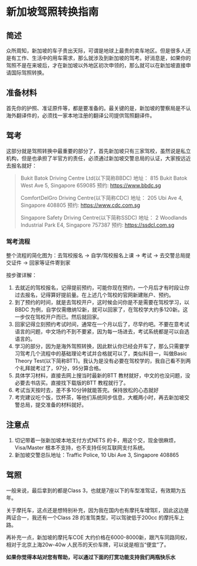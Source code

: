 # 新加坡驾照转换指南

## 简述

众所周知，新加坡的车子贵出天际，可谓是地球上最贵的卖车地区。但是很多人还是有工作、生活中的用车需求，那么就涉及到新加坡的驾考。好消息是，如果你的驾照不是在来坡后，才在新加坡以外地区初次申领的，那么就可以在新加坡直接申请国际驾照转换。

## 准备材料

首先你的护照、准证原件等，都是要准备的。最关键的是，新加坡的警察局是不认海外翻译件的，必须找一家本地注册的翻译公司提供驾照翻译件。

## 驾考

这部分就是驾照转换中最重要的部分了，首先新加坡只有三家驾校，虽然说是私立机构，但是也承担了半官方的责任，必须通过新加坡交警总局的认证，大家按远近去报名就好：

> Bukit Batok Driving Centre Ltd(以下简称BBDC)
> 地址： 815 Bukit Batok West Ave 5, Singapore 659085
> 预约: https://www.bbdc.sg
>
> ComfortDelGro Driving Centre(以下简称CDC)
> 地址： 205 Ubi Ave 4, Singapore 408805
> 预约: https://www.cdc.com.sg
>
> Singapore Safety Driving Centre(以下简称SSDC)
> 地址： 2 Woodlands Industrial Park E4, Singapore 757387
> 预约: https://ssdcl.com.sg

### 驾考流程

整个流程的简化图为：去驾校报名 -> 自学/驾校报名上课 -> 考试 -> 去交警总局提交证件 -> 回家等证件寄到家

按步骤详解：
1. 去就近的驾校报名，记得提前预约，可能你现在预约，一个月后才有时段让你过去报名，记得算好提前量。在上述几个驾校的官网新建账户、预约。
2. 到了预约的时间，就是去驾校开户，这时候会问你是不是需要在驾校学习，以BBDC 为例，自学仅需缴纳12新，就可以回家了，在驾校学大约多120新。这一步仅在驾校开户而已。然后就回家。
3. 回家记得立刻预约考试时间，通常在一个月以后了，尽早约吧。不要在意考试语言的问题，中文场约不到不要紧，因为每一场进去，考试系统都是可以自选语言的。
4. 学习的部分，因为是海外驾照转换，因此默认你已经会开车了，那么只需要学习驾考几个流程中的基础理论考试并合格就可以了，类似科目一，叫做Basic Theory Test(以下简称BTT)。我认为是没有必要在驾校学的，我自己看不到两个礼拜就考过了，97分，95分算合格。
5. 具体学习材料，直接去网上搜当时最新的BTT 教材就好，中文的也没问题，没必要去书店买。直接找下载版的BTT 教程就行了。
6. 考试当天按时去，差不多10分钟就能答完。保持放松的心态就好
7. 考完建议吃个饭，饮杯茶，等他们系统同步信息，大概两小时，再去新加坡交警总局，提交准备的材料就好。

## 注意点

1. 切记带着一张新加坡本地支付方式NETS 的卡，用这个交，现金很麻烦，Visa/Master 根本不支持，也不支持任何互联网支付系统。
2. 新加坡交警总队地址：Traffic Police, 10 Ubi Ave 3, Singapore 408865

## 驾照

一般来说，最后拿到的都是Class 3，也就是7座以下的车型准驾证，有效期为五年。

关于摩托车，这点还是想特别补充，因为我在国内也有摩托车增驾E，因此这边是两证合一，我还有一个Class 2B 的准驾类型，可以驾驶低于200cc 的摩托车上路。

再补充一点，新加坡的摩托车COE 大约价格在6000-8000新，跟汽车同路同权，相对于北京上海20w-40w 人民币的天价车牌，可以说是相当“便宜”了。

**如果你觉得本站对您有帮助，可以通过下面的打赏功能支持我们两瓶快乐水**

